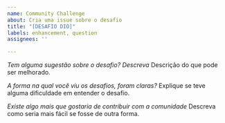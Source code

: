```yaml
---
name: Community Challenge
about: Cria uma issue sobre o desafio
title: "[DESAFIO DIO]"
labels: enhancement, question
assignees: ''

---
```


*Tem alguma sugestão sobre o desafio? Descreva*
Descrição do que pode ser melhorado.

*A forma na qual você viu os desafios, foram claras?*
Explique se teve alguma dificuldade em entender o desafio.

*Existe algo mais que gostaria de contribuir com a comunidade*
Descreva como seria mais fácil se fosse de outra forma.
